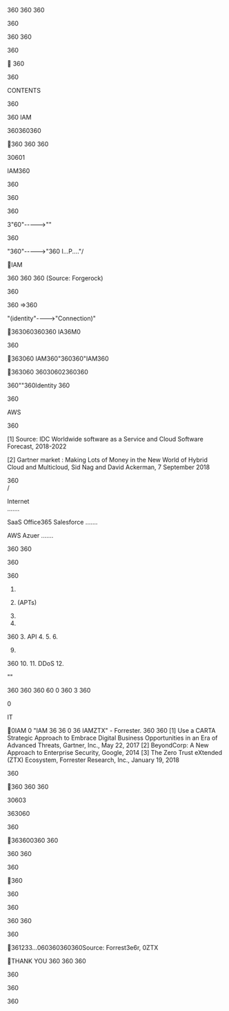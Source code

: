  360   360
360 


 360

360   360 

360 



 360

 360



CONTENTS

360 

360 IAM

360360360 


360  360
360 



30601

IAM360 

360 



360

 360



3"60"----->""

360 

  







"360"----->"360 I...P...."/



IAM

360  360
360  (Source: Forgerock)



360 

360 =>360

"(identity"---->"Connection)"



363060360360 IA36M0

360 


363060 IAM360"360360"IAM360 

363060 36030602360360 



360""360Identity 360 

360 



 AWS



360 


[1] Source: IDC Worldwide software as a Service and Cloud Software Forecast, 2018-2022

[2] Gartner market : Making Lots of Money in the New World of Hybrid Cloud and Multicloud, Sid Nag and David Ackerman, 7 September 2018


360  
/




 Internet    
.......

SaaS
Office365 Salesforce .......


AWS Azuer .......

360  360  









360 

360  

1. 

7.  (APTs)

2. 

8. 

360  3. API
4.  5.  6. 

9. 
360  10.
11. DDoS
12. 

"" 





360 360  360     60  0 360  3 360 

  0 

 IT  



0IAM   0  "IAM
36  36     0   36  IAMZTX"  - Forrester. 360  360  [1] Use a CARTA Strategic Approach to Embrace Digital Business Opportunities in an Era of Advanced Threats, Gartner, Inc., May 22, 2017
[2] BeyondCorp: A New Approach to Enterprise Security, Google, 2014 [3] The Zero Trust eXtended (ZTX) Ecosystem, Forrester Research, Inc., January 19, 2018

360 


360  360
360 



30603

363060

360 

363600360 
360 

360  360 

360 


360

 360



360 

360  360 

360 


361233...060360360360Source: Forrest3e6r, 0ZTX  

THANK YOU 360  360 360 



360 

360 

360 



